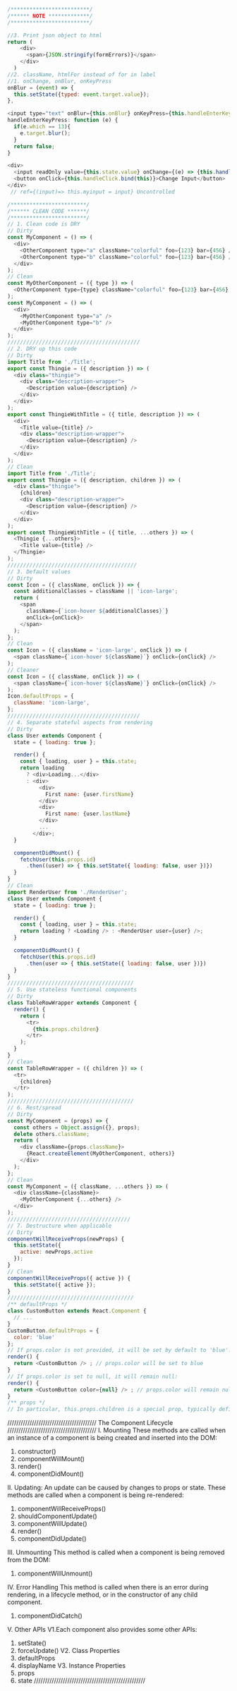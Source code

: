 
```js
/*************************/
/****** NOTE *************/
/*************************/

//3. Print json object to html
return (
    <div>
      <span>{JSON.stringify(formErrors)}</span>
    </div>
  )
//2. className, htmlFor instead of for in label
//1. onChange, onBlur, onKeyPress
onBlur = (event) => {
  this.setState({typed: event.target.value});
},

<input type="text" onBlur={this.onBlur} onKeyPress={this.handleEnterKeyPress} />
handleEnterKeyPress: function (e) {
  if(e.which == 13){
    e.target.blur();
  }
  return false;
}

<div>
  <input readOnly value={this.state.value} onChange={(e) => {this.handleChange(e)}} ref={(input)=> this.myinput = input}/>
  <button onClick={this.handleClick.bind(this)}>Change Input</button>
</div>
 // ref={(input)=> this.myinput = input} Uncontrolled

/************************/
/****** CLEAN CODE ******/
/************************/
// 1. Clean code is DRY
// Dirty
const MyComponent = () => (
  <div>
    <OtherComponent type="a" className="colorful" foo={123} bar={456} />
    <OtherComponent type="b" className="colorful" foo={123} bar={456} />
  </div>
);
// Clean
const MyOtherComponent = ({ type }) => (
  <OtherComponent type={type} className="colorful" foo={123} bar={456} />
);
const MyComponent = () => (
  <div>
    <MyOtherComponent type="a" />
    <MyOtherComponent type="b" />
  </div>
);
//////////////////////////////////////////
// 2. DRY up this code
// Dirty
import Title from './Title';
export const Thingie = ({ description }) => (
  <div class="thingie">
    <div class="description-wrapper">
      <Description value={description} />
    </div>
  </div>
);
export const ThingieWithTitle = ({ title, description }) => (
  <div>
    <Title value={title} />
    <div class="description-wrapper">
      <Description value={description} />
    </div>
  </div>
);
// Clean
import Title from './Title';
export const Thingie = ({ description, children }) => (
  <div class="thingie">
    {children}
    <div class="description-wrapper">
      <Description value={description} />
    </div>
  </div>
);
export const ThingieWithTitle = ({ title, ...others }) => (
  <Thingie {...others}>
    <Title value={title} />
  </Thingie>
);
/////////////////////////////////////////
// 3. Default values
// Dirty
const Icon = ({ className, onClick }) => {
  const additionalClasses = className || 'icon-large';
  return (
    <span
      className={`icon-hover ${additionalClasses}`}
      onClick={onClick}>
    </span>
  );
};
// Clean
const Icon = ({ className = 'icon-large', onClick }) => (
  <span className={`icon-hover ${className}`} onClick={onClick} />
);
// Cleaner
const Icon = ({ className, onClick }) => (
  <span className={`icon-hover ${className}`} onClick={onClick} />
);
Icon.defaultProps = {
  className: 'icon-large',
};
//////////////////////////////////////////
// 4. Separate stateful aspects from rendering
// Dirty
class User extends Component {
  state = { loading: true };

  render() {
    const { loading, user } = this.state;
    return loading
      ? <div>Loading...</div>
      : <div>
          <div>
            First name: {user.firstName}
          </div>
          <div>
            First name: {user.lastName}
          </div>
          ...
        </div>;
  }

  componentDidMount() {
    fetchUser(this.props.id)
      .then((user) => { this.setState({ loading: false, user })})
  }
}
// Clean
import RenderUser from './RenderUser';
class User extends Component {
  state = { loading: true };

  render() {
    const { loading, user } = this.state;
    return loading ? <Loading /> : <RenderUser user={user} />;
  }

  componentDidMount() {
    fetchUser(this.props.id)
      .then(user => { this.setState({ loading: false, user })})
  }
}
////////////////////////////////////////
// 5. Use stateless functional components
// Dirty
class TableRowWrapper extends Component {
  render() {
    return (
      <tr>
        {this.props.children}
      </tr>
    );
  }
}
// Clean
const TableRowWrapper = ({ children }) => (
  <tr>
    {children}
  </tr>
);
////////////////////////////////////////
// 6. Rest/spread
// Dirty
const MyComponent = (props) => {
  const others = Object.assign({}, props);
  delete others.className;
  return (
    <div className={props.className}>
      {React.createElement(MyOtherComponent, others)}
    </div>
  );
};
// Clean
const MyComponent = ({ className, ...others }) => (
  <div className={className}>
    <MyOtherComponent {...others} />
  </div>
);
///////////////////////////////////////
// 7. Destructure when applicable
// Dirty
componentWillReceiveProps(newProps) {
  this.setState({
    active: newProps.active
  });
}
// Clean
componentWillReceiveProps({ active }) {
  this.setState({ active });
}
////////////////////////////////////////
/** defaultProps */
class CustomButton extends React.Component {
  // ...
}
CustomButton.defaultProps = {
  color: 'blue'
};
// If props.color is not provided, it will be set by default to 'blue':
render() {
  return <CustomButton /> ; // props.color will be set to blue
}
// If props.color is set to null, it will remain null:
render() {
  return <CustomButton color={null} /> ; // props.color will remain null
}
/** props */
// In particular, this.props.children is a special prop, typically defined by the child tags in the JSX expression rather than in the tag itself.

```
////////////////////////////////////////
The Component Lifecycle
////////////////////////////////////////
I. Mounting
These methods are called when an instance of a component is being created and inserted into the DOM:
1. constructor()
2. componentWillMount()
3. render()
4. componentDidMount()

II. Updating:
An update can be caused by changes to props or state. These methods are called when a component is being re-rendered:
1. componentWillReceiveProps()
2. shouldComponentUpdate()
3. componentWillUpdate()
4. render()
5. componentDidUpdate()

III. Unmounting
This method is called when a component is being removed from the DOM:
1. componentWillUnmount()

IV. Error Handling
This method is called when there is an error during rendering, in a lifecycle method, or in the constructor of any child component.
1. componentDidCatch()

V. Other APIs
V1.Each component also provides some other APIs:
1. setState()
2. forceUpdate()
V2. Class Properties
1. defaultProps
2. displayName
V3. Instance Properties
1. props
2. state
//////////////////////////////////////////////////